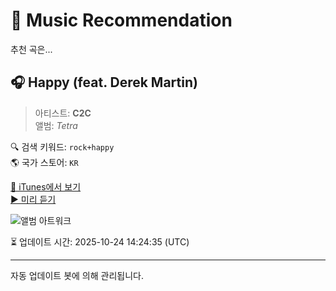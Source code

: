 
# 🎵 Music Recommendation

추천 곡은...

## 🎧 Happy (feat. Derek Martin)  
> 아티스트: **C2C**  
> 앨범: _Tetra_  

🔍 검색 키워드: `rock+happy`  
🌎 국가 스토어: `KR`

[🔗 iTunes에서 보기](https://music.apple.com/kr/album/happy-feat-derek-martin/1440862752?i=1440863187&uo=4)  
[▶️ 미리 듣기](https://audio-ssl.itunes.apple.com/itunes-assets/AudioPreview115/v4/42/98/d3/4298d364-078b-860f-38b8-f5451e9f4de6/mzaf_11182487914965548135.plus.aac.p.m4a)

![앨범 아트워크](https://is1-ssl.mzstatic.com/image/thumb/Music124/v4/95/25/4f/95254fd9-cd0e-f439-1303-8a170156cf02/00602537156153.rgb.jpg/100x100bb.jpg)

⏳ 업데이트 시간: 2025-10-24 14:24:35 (UTC)

---
자동 업데이트 봇에 의해 관리됩니다.
